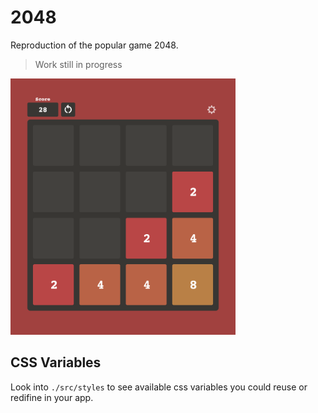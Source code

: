 # 2048
Reproduction of the popular game 2048.
> Work still in progress

<img src="./preview.png" width="360px" />

## CSS Variables
Look into `./src/styles` to see available css variables you could reuse or redifine in your app.
